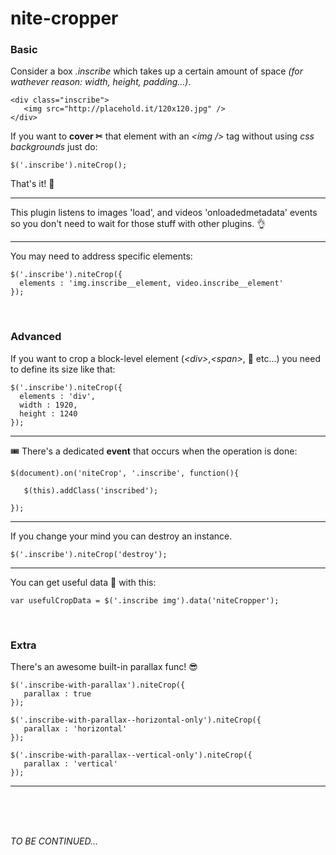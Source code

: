 # nite-cropper
### Basic
<p>Consider a box <em>.inscribe</em> which takes up a certain amount of space <em>(for wathever reason: width, height, padding...)</em>.</p>

```
<div class="inscribe">
   <img src="http://placehold.it/120x120.jpg" />
</div>
```

<p>If you want to <strong>cover ✂</strong> that element with an <em>&lt;img /&gt;</em> tag without using <em>css backgrounds</em> just do:</p>

```
$('.inscribe').niteCrop();
```

<p>That's it! 👏 </p>

<hr>
<p>This plugin listens to images 'load', and videos 'onloadedmetadata' events so you don't need to wait for those stuff with other plugins. 👌 </p>
<hr>

<p>You may need to address specific elements:</p>

```
$('.inscribe').niteCrop({
  elements : 'img.inscribe__element, video.inscribe__element'
});
```

<br>

### Advanced
<p>If you want to crop a block-level element (<em>&lt;div&gt;</em>,<em>&lt;span&gt;</em>, 🍫 etc...) you need to define its size like that:</p>

```
$('.inscribe').niteCrop({
  elements : 'div',
  width : 1920,
  height : 1240
});
```

<hr>

<p>🎟️ There's a dedicated <strong>event</strong> that occurs when the operation is done:</p>

```
$(document).on('niteCrop', '.inscribe', function(){

   $(this).addClass('inscribed');
   
});

```

<hr>

<p>If you change your mind you can destroy an instance.</p>

```
$('.inscribe').niteCrop('destroy');
```

<hr>

<p>You can get useful data 🎒 with this:</p>

```
var usefulCropData = $('.inscribe img').data('niteCropper');
```
<br>

### Extra

<p>There's an awesome built-in parallax func! 😎</p>

```
$('.inscribe-with-parallax').niteCrop({
   parallax : true
});

$('.inscribe-with-parallax--horizontal-only').niteCrop({
   parallax : 'horizontal'
});

$('.inscribe-with-parallax--vertical-only').niteCrop({
   parallax : 'vertical'
});
```
<hr>

<br><br><br>

<em>TO BE CONTINUED...</em>
